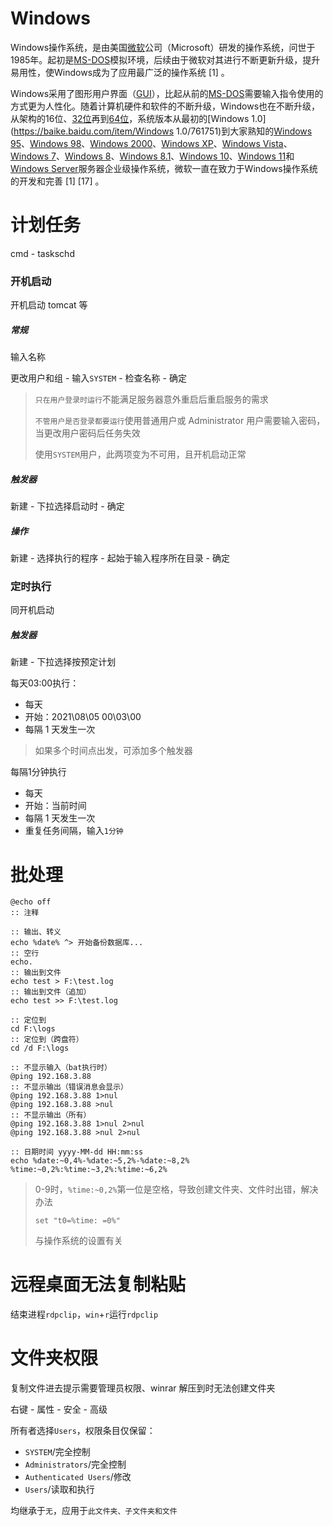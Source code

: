 # Windows

Windows操作系统，是由美国[微软](https://baike.baidu.com/item/微软/124767)公司（Microsoft）研发的操作系统，问世于1985年。起初是[MS-DOS](https://baike.baidu.com/item/MS-DOS/1120792)模拟环境，后续由于微软对其进行不断更新升级，提升易用性，使Windows成为了应用最广泛的操作系统 [1] 。

Windows采用了图形用户界面（[GUI](https://baike.baidu.com/item/GUI/479966)），比起从前的[MS-DOS](https://baike.baidu.com/item/MS-DOS/1120792)需要输入指令使用的方式更为人性化。随着计算机硬件和软件的不断升级，Windows也在不断升级，从架构的16位、[32位](https://baike.baidu.com/item/32位/5812218)再到[64位](https://baike.baidu.com/item/64位/2262282)，系统版本从最初的[Windows 1.0](https://baike.baidu.com/item/Windows 1.0/761751)到大家熟知的[Windows 95](https://baike.baidu.com/item/Windows%2095/757614)、[Windows 98](https://baike.baidu.com/item/Windows%2098/758579)、[Windows 2000](https://baike.baidu.com/item/Windows%202000/2769068)、[Windows XP](https://baike.baidu.com/item/Windows%20XP/191927)、[Windows Vista](https://baike.baidu.com/item/Windows%20Vista/214535)、[Windows 7](https://baike.baidu.com/item/Windows%207/1083761)、[Windows 8](https://baike.baidu.com/item/Windows%208/6851933)、[Windows 8.1](https://baike.baidu.com/item/Windows%208.1/768457)、[Windows 10](https://baike.baidu.com/item/Windows%2010/6877791)、[Windows 11](https://baike.baidu.com/item/Windows%2011/57321047)和[Windows Server](https://baike.baidu.com/item/Windows%20Server/271508)服务器企业级操作系统，微软一直在致力于Windows操作系统的开发和完善 [1] [17] 。

# 计划任务

cmd - taskschd

### 开机启动

开机启动 tomcat 等

##### 常规

输入名称

更改用户和组 - 输入`SYSTEM` - 检查名称 - 确定

> `只在用户登录时运行`不能满足服务器意外重启后重启服务的需求
> 
> `不管用户是否登录都要运行`使用普通用户或 Administrator 用户需要输入密码，当更改用户密码后任务失效
> 
> 使用`SYSTEM`用户，此两项变为不可用，且开机启动正常

##### 触发器

新建 - 下拉选择启动时 - 确定

##### 操作

新建 - 选择执行的程序 - 起始于输入程序所在目录 - 确定

### 定时执行

同开机启动

##### 触发器

新建 - 下拉选择按预定计划

每天03:00执行：

- 每天
- 开始：2021\08\05 00\03\00
- 每隔 1 天发生一次

> 如果多个时间点出发，可添加多个触发器

每隔1分钟执行

- 每天
- 开始：当前时间
- 每隔 1 天发生一次
- 重复任务间隔，输入`1分钟`

# 批处理

```batch
@echo off
:: 注释

:: 输出、转义
echo %date% ^> 开始备份数据库...
:: 空行
echo.
:: 输出到文件
echo test > F:\test.log
:: 输出到文件（追加）
echo test >> F:\test.log

:: 定位到
cd F:\logs
:: 定位到（跨盘符）
cd /d F:\logs

:: 不显示输入（bat执行时）
@ping 192.168.3.88
:: 不显示输出（错误消息会显示）
@ping 192.168.3.88 1>nul
@ping 192.168.3.88 >nul
:: 不显示输出（所有）
@ping 192.168.3.88 1>nul 2>nul
@ping 192.168.3.88 >nul 2>nul

:: 日期时间 yyyy-MM-dd HH:mm:ss
echo %date:~0,4%-%date:~5,2%-%date:~8,2% %time:~0,2%:%time:~3,2%:%time:~6,2%
```

> 0-9时，`%time:~0,2%`第一位是空格，导致创建文件夹、文件时出错，解决办法
> 
> ```batch
> set "t0=%time: =0%"
> ```
> 
> 与操作系统的设置有关

# 远程桌面无法复制粘贴

结束进程`rdpclip`，`win`+`r`运行`rdpclip`

# 文件夹权限

复制文件进去提示需要管理员权限、winrar 解压到时无法创建文件夹

右键 - 属性 - 安全 - 高级

所有者选择`Users`，权限条目仅保留：

- `SYSTEM`/完全控制
- `Administrators`/完全控制
- `Authenticated Users`/修改
- `Users`/读取和执行

均继承于`无`，应用于`此文件夹、子文件夹和文件`

